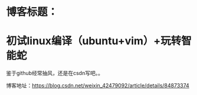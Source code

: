 # 博客标题：

# 初试linux编译（ubuntu+vim）+玩转智能蛇

鉴于github经常抽风，还是在csdn写吧。。

博客地址：https://blog.csdn.net/weixin_42479092/article/details/84873374
